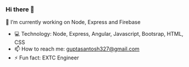 ### Hi there 👋
🌱 I’m currently working on Node, Express and Firebase
- 💻 Technology: Node, Express, Angular, Javascript, Bootsrap, HTML, CSS
- 📫 How to reach me: guptasantosh327@gmail.com
- ⚡ Fun fact: EXTC Engineer
<!--
**guptasantosh327/guptasantosh327** is a ✨ _special_ ✨ repository because its `README.md` (this file) appears on your GitHub profile.

Here are some ideas to get you started:

- 🔭 I’m currently working on ...
- 🌱 I’m currently learning Node, Express, Firebase
- 👯 I’m looking to collaborate on ...
- 🤔 I’m looking for help with ...
- 💬 Ask me about ...
- 📫 How to reach me: guptasanosh327@gmail.com
- 😄 Pronouns: ...
- ⚡ Fun fact: EXTC Engineer
-->
